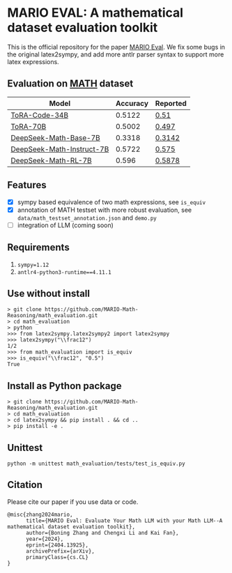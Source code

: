 # MARIO EVAL: A mathematical dataset evaluation toolkit

This is the official repository for the paper [MARIO Eval](https://arxiv.org/abs/2404.13925). We fix some bugs in the original latex2sympy, and add more antlr parser syntax to support more latex expressions.

## Evaluation on [MATH](https://github.com/hendrycks/math) dataset
| Model                     | Accuracy | Reported |
| ------------------------- | -------- | -------- |
| [ToRA-Code-34B](https://github.com/microsoft/ToRA/tree/aeb21126d28347f595d87f2822cb92bfe32f00e8/src/outputs/llm-agents/tora-code-34b-v1.0/math)  | 0.5122 | [0.51](https://github.com/microsoft/ToRA/blob/aeb21126d28347f595d87f2822cb92bfe32f00e8/src/outputs/llm-agents/tora-code-34b-v1.0/math/test_tora_-1_seed0_t0.0_s0_e5000.metrics) |
| [ToRA-70B](https://github.com/microsoft/ToRA/tree/aeb21126d28347f595d87f2822cb92bfe32f00e8/src/outputs/llm-agents/tora-70b-v1.0/math) | 0.5002 | [0.497](https://github.com/microsoft/ToRA/blob/aeb21126d28347f595d87f2822cb92bfe32f00e8/src/outputs/llm-agents/tora-70b-v1.0/math/test_tora_-1_seed0_t0.0_s0_e5000.metrics) |
| [DeepSeek-Math-Base-7B](https://github.com/deepseek-ai/DeepSeek-Math/tree/21cc5c6701a708a11cee0af8b1fe884e3294dc7a/evaluation) | 0.3318 | [0.3142](https://github.com/deepseek-ai/DeepSeek-Math/tree/21cc5c6701a708a11cee0af8b1fe884e3294dc7a/evaluation) |
| [DeepSeek-Math-Instruct-7B](https://github.com/deepseek-ai/DeepSeek-Math/tree/21cc5c6701a708a11cee0af8b1fe884e3294dc7a/evaluation) | 0.5722 | [0.575](https://github.com/deepseek-ai/DeepSeek-Math/tree/21cc5c6701a708a11cee0af8b1fe884e3294dc7a/evaluation) |
| [DeepSeek-Math-RL-7B](https://github.com/deepseek-ai/DeepSeek-Math/tree/21cc5c6701a708a11cee0af8b1fe884e3294dc7a/evaluation) | 0.596 | [0.5878](https://github.com/deepseek-ai/DeepSeek-Math/tree/21cc5c6701a708a11cee0af8b1fe884e3294dc7a/evaluation) |

## Features
- [x] sympy based equivalence of two math expressions, see `is_equiv`
- [x] annotation of MATH testset with more robust evaluation, see `data/math_testset_annotation.json` and `demo.py`
- [ ] integration of LLM (coming soon)

## Requirements
1. `sympy=1.12`
2. `antlr4-python3-runtime==4.11.1`

## Use without install
```
> git clone https://github.com/MARIO-Math-Reasoning/math_evaluation.git
> cd math_evaluation
> python
>>> from latex2sympy.latex2sympy2 import latex2sympy
>>> latex2sympy("\\frac12")
1/2
>>> from math_evaluation import is_equiv 
>>> is_equiv("\\frac12", "0.5")
True
```

## Install as Python package
```
> git clone https://github.com/MARIO-Math-Reasoning/math_evaluation.git
> cd math_evaluation
> cd latex2sympy && pip install . && cd ..
> pip install -e .
```

## Unittest
`python -m unittest math_evaluation/tests/test_is_equiv.py`

## Citation
Please cite our paper if you use data or code.
```
@misc{zhang2024mario,
      title={MARIO Eval: Evaluate Your Math LLM with your Math LLM--A mathematical dataset evaluation toolkit}, 
      author={Boning Zhang and Chengxi Li and Kai Fan},
      year={2024},
      eprint={2404.13925},
      archivePrefix={arXiv},
      primaryClass={cs.CL}
}
```
